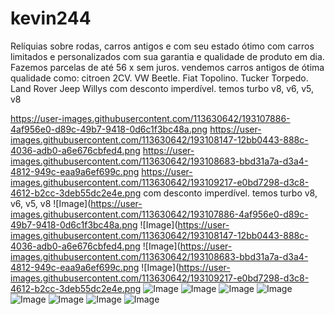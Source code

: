 # kevin244
Relíquias sobre rodas, carros antigos e com seu estado ótimo com carros limitados e personalizados com sua garantia e qualidade de produto em dia. Fazemos parcelas de até 56 x sem juros.
vendemos carros antigos de ótima qualidade como: citroen 2CV.
VW Beetle.
Fiat Topolino.
Tucker Torpedo.
Land Rover
Jeep Willys
com desconto imperdível.
temos turbo v8, v6, v5, v8

https://user-images.githubusercontent.com/113630642/193107886-4af956e0-d89c-49b7-9418-0d6c1f3bc48a.png
https://user-images.githubusercontent.com/113630642/193108147-12bb0443-888c-4036-adb0-a6e676cbfed4.png
https://user-images.githubusercontent.com/113630642/193108683-bbd31a7a-d3a4-4812-949c-eaa9a6ef699c.png
https://user-images.githubusercontent.com/113630642/193109217-e0bd7298-d3c8-4612-b2cc-3deb55dc2e4e.png
com desconto imperdível.
temos turbo v8, v6, v5, v8
![Image](https://user-images.githubusercontent.com/113630642/193107886-4af956e0-d89c-49b7-9418-0d6c1f3bc48a.png
![Image](https://user-images.githubusercontent.com/113630642/193108147-12bb0443-888c-4036-adb0-a6e676cbfed4.png
![Image](https://user-images.githubusercontent.com/113630642/193108683-bbd31a7a-d3a4-4812-949c-eaa9a6ef699c.png
![Image](https://user-images.githubusercontent.com/113630642/193109217-e0bd7298-d3c8-4612-b2cc-3deb55dc2e4e.png
![Image](https://user-images.githubusercontent.com/113630642/193321428-f0f17a6c-d0a2-45fa-b42b-967841599b7c.png)
![Image](https://user-images.githubusercontent.com/113630642/193321485-68c724e7-b1d2-4b64-8ee4-fd2d8959a669.png)
![Image](https://user-images.githubusercontent.com/113630642/193321604-540e0a43-8fac-423f-83b8-41776d9df614.png)
![Image](https://user-images.githubusercontent.com/113630642/193321786-f0bfecde-2513-4867-88a4-d5780d520efc.png)
![Image](https://user-images.githubusercontent.com/113630642/193322302-82d57e1f-3539-47b9-b669-956e136e3d58.png)
![Image](https://user-images.githubusercontent.com/113630642/194380322-17ca2744-4102-4d94-a4bc-28abfc643cd0.png)
![Image](https://user-images.githubusercontent.com/113630642/194380442-db9d19f7-9ca3-4981-890b-8b03e1baf4ed.png)
![Image](https://user-images.githubusercontent.com/113630642/193321428-f0f17a6c-d0a2-45fa-b42b-967841599b7c.png)
